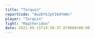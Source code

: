 ```yaml
---
title: "Torquin"
reportCode: "AwzDtkJpV16dYmNv"
player: "Torquin"
fight: "Magtheridon"
date: 2021-09-15T19:58:37.879000+00:00
---
```

